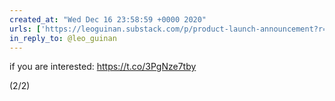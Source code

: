 ```yaml
---
created_at: "Wed Dec 16 23:58:59 +0000 2020"
urls: ['https://leoguinan.substack.com/p/product-launch-announcement?r=c4nu3&utm_campaign=post&utm_medium=web&utm_source=copy']
in_reply_to: @leo_guinan
---
```


if you are interested: https://t.co/3PgNze7tby

(2/2)